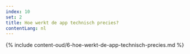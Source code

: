 ```yaml
---
index: 10
set: 2
title: Hoe werkt de app technisch precies?
contentLang: nl
---
```

{% include content-oud/6-hoe-werkt-de-app-technisch-precies.md %}

